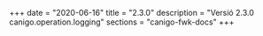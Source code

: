 +++
date        = "2020-06-16"
title       = "2.3.0"
description = "Versió 2.3.0 canigo.operation.logging"
sections    = "canigo-fwk-docs"
+++